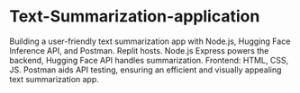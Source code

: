 # Text-Summarization-application
Building a user-friendly text summarization app with Node.js, Hugging Face Inference API, and Postman.  Replit hosts. Node.js Express powers the backend, Hugging Face API handles summarization. Frontend: HTML, CSS, JS. Postman aids API testing, ensuring an efficient and visually appealing text summarization app.
